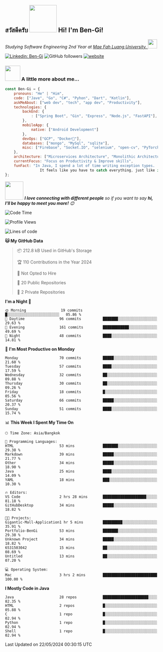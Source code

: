 <h2><p><a href="https://giphy.com/gifs/bread-L3nWlmgyqCeU8"></a></p>สวัสดีครับ <img src="https://media.giphy.com/media/L3nWlmgyqCeU8/giphy.gif" width="90" frameBorder="0" class="giphy-embed" allowFullScreen></img> Hi! I'm Ben-Gi!</h2>
<p><em>Studying Software Engineering 2nd Year at <a href="https://en.mfu.ac.th/home.html"> Mae Fah Luang University.
</a><img src="https://media.giphy.com/media/WUlplcMpOCEmTGBtBW/giphy.gif" width="30"> </em></p>


[![Linkedin: Ben-Gi](https://img.shields.io/badge/-BenGi-blue?style=flat-square&logo=Linkedin&logoColor=white&link=https://www.linkedin.com/in/nimit-tanbooutor-798139246/)](https://www.linkedin.com/in/nimit-tanbooutor-798139246/)
![GitHub followers](https://img.shields.io/github/followers/6531503042?label=Follow&style=social)
[![website](https://img.shields.io/badge/Website-46a2f1.svg?&style=flat-square&logo=Google-Chrome&logoColor=white&link=https://6531503042.github.io/Portfolio-BenGi/)](https://6531503042.github.io/Portfolio-BenGi/)

### <img src="https://media.giphy.com/media/VgCDAzcKvsR6OM0uWg/giphy.gif" width="50"> A little more about me...  

```javascript
const Ben-Gi = {
    pronouns: "He" | "Him",
    code: ["Jave", "Go", "C#", "Pyhon", "Dart", "Kotlin"],
    askMeAbout: ["web dev", "tech", "app dev", "Productivity"],
    technologies: {
        backEnd: {
            : ["Spring Boot", "Gin", "Express", "Node.js", "FastAPI"],
        },
        mobileApp: {
            native: ["Android Development"]
        },
        devOps: ["GCP", "Docker🐳"],
        databases: ["mongo", "MySql", "sqlite"],
        misc: ["Firebase", "Socket.IO", "selenium", "open-cv", "PyTorch"]
    },
    architecture: ["Microservices Architecture", "Monolithic Architecture", "Single page applications"],
    currentFocus: "Focus on Productivity & Improve skills",
    funFact: "In Java, I spend a lot of time writing exception types. 
                It feels like you have to catch everything, just like in baseball."
};
```

<img src="https://media.giphy.com/media/LnQjpWaON8nhr21vNW/giphy.gif" width="60"> <em><b>I love connecting with different people</b> so if you want to say <b>hi, I'll be happy to meet you more!</b> 😊</em>

<!--START_SECTION:waka-->
![Code Time](http://img.shields.io/badge/Code%20Time-3%20hrs%202%20mins-blue)

![Profile Views](http://img.shields.io/badge/Profile%20Views-232-blue)

![Lines of code](https://img.shields.io/badge/From%20Hello%20World%20I%27ve%20Written-1.1%20million%20lines%20of%20code-blue)

**🐱 My GitHub Data** 

> 📦 212.8 kB Used in GitHub's Storage 
 > 
> 🏆 110 Contributions in the Year 2024
 > 
> 🚫 Not Opted to Hire
 > 
> 📜 20 Public Repositories 
 > 
> 🔑 2 Private Repositories 
 > 
**I'm a Night 🦉** 

```text
🌞 Morning                19 commits          █░░░░░░░░░░░░░░░░░░░░░░░░   05.86 % 
🌆 Daytime                96 commits          ███████░░░░░░░░░░░░░░░░░░   29.63 % 
🌃 Evening                161 commits         ████████████░░░░░░░░░░░░░   49.69 % 
🌙 Night                  48 commits          ████░░░░░░░░░░░░░░░░░░░░░   14.81 % 
```
📅 **I'm Most Productive on Monday** 

```text
Monday                   70 commits          █████░░░░░░░░░░░░░░░░░░░░   21.60 % 
Tuesday                  57 commits          ████░░░░░░░░░░░░░░░░░░░░░   17.59 % 
Wednesday                32 commits          ██░░░░░░░░░░░░░░░░░░░░░░░   09.88 % 
Thursday                 30 commits          ██░░░░░░░░░░░░░░░░░░░░░░░   09.26 % 
Friday                   18 commits          █░░░░░░░░░░░░░░░░░░░░░░░░   05.56 % 
Saturday                 66 commits          █████░░░░░░░░░░░░░░░░░░░░   20.37 % 
Sunday                   51 commits          ████░░░░░░░░░░░░░░░░░░░░░   15.74 % 
```


📊 **This Week I Spent My Time On** 

```text
🕑︎ Time Zone: Asia/Bangkok

💬 Programming Languages: 
HTML                     53 mins             ███████░░░░░░░░░░░░░░░░░░   29.38 % 
Markdown                 39 mins             █████░░░░░░░░░░░░░░░░░░░░   21.77 % 
Other                    34 mins             █████░░░░░░░░░░░░░░░░░░░░   18.90 % 
Java                     25 mins             ████░░░░░░░░░░░░░░░░░░░░░   14.09 % 
YAML                     18 mins             ███░░░░░░░░░░░░░░░░░░░░░░   10.30 % 

🔥 Editors: 
VS Code                  2 hrs 28 mins       ████████████████████░░░░░   81.18 % 
GitHubDesktop            34 mins             █████░░░░░░░░░░░░░░░░░░░░   18.82 % 

🐱‍💻 Projects: 
Gigantic-Mall-Application1 hr 5 mins         █████████░░░░░░░░░░░░░░░░   35.91 % 
Portfolio-BenGi          53 mins             ███████░░░░░░░░░░░░░░░░░░   29.38 % 
Unknown Project          34 mins             █████░░░░░░░░░░░░░░░░░░░░   18.82 % 
6531503042               15 mins             ██░░░░░░░░░░░░░░░░░░░░░░░   08.69 % 
Untitled                 13 mins             ██░░░░░░░░░░░░░░░░░░░░░░░   07.20 % 

💻 Operating System: 
Mac                      3 hrs 2 mins        █████████████████████████   100.00 % 
```

**I Mostly Code in Java** 

```text
Java                     28 repos            █████████████████████░░░░   82.35 % 
HTML                     2 repos             █░░░░░░░░░░░░░░░░░░░░░░░░   05.88 % 
C                        1 repo              █░░░░░░░░░░░░░░░░░░░░░░░░   02.94 % 
Python                   1 repo              █░░░░░░░░░░░░░░░░░░░░░░░░   02.94 % 
Shell                    1 repo              █░░░░░░░░░░░░░░░░░░░░░░░░   02.94 % 
```




 Last Updated on 22/05/2024 00:30:15 UTC
<!--END_SECTION:waka-->
